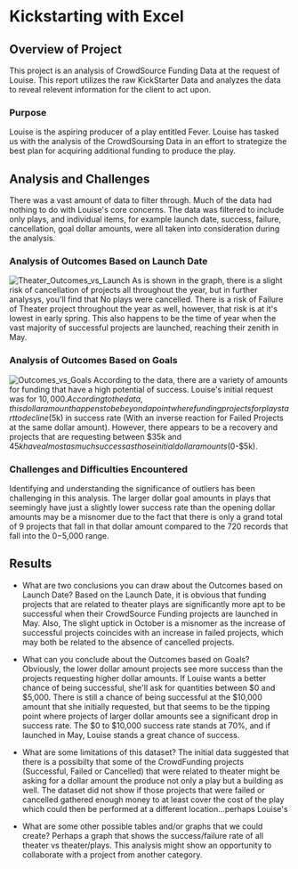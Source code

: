 # Kickstarting with Excel

## Overview of Project
This project is an analysis of CrowdSource Funding Data at the request of Louise.  This report utilizes the raw KickStarter Data and analyzes the data to reveal relevent information for the client to act upon. 
    
### Purpose
Louise is the aspiring producer of a play entitled Fever.  Louise has tasked us with the analysis of the CrowdSoursing Data in an effort to strategize the best plan for acquiring additional funding to produce the play.
    
## Analysis and Challenges
There was a vast amount of data to filter through.  Much of the data had nothing to do with Louise's core concerns.  The data was filtered to include only plays, and individual items, for example launch date, success, failure, cancellation, goal dollar amounts, were all taken into consideration during the analysis.
    
### Analysis of Outcomes Based on Launch Date
![Theater_Outcomes_vs_Launch](https://user-images.githubusercontent.com/85403978/121817565-64bc4c80-cc3f-11eb-8f5f-35f61348e726.png)
As is shown in the graph, there is a slight risk of cancellation of projects all throughout the year, but in further analysys, you'll find that No plays were cancelled.  There is a risk of Failure of Theater project throughout the year as well, however, that risk is at it's lowest in early spring.  This also happens to be the time of year when the vast majority of successful projects are launched, reaching their zenith in May.

### Analysis of Outcomes Based on Goals
![Outcomes_vs_Goals](https://user-images.githubusercontent.com/85403978/121818061-35f3a580-cc42-11eb-9d41-1d5fb352e387.png)
According to the data, there are a variety of amounts for funding that have a high potential of success.  Louise's initial request was for $10,000.  According to the data, this dollar amount happens to be beyond a point where funding projects for play start to decline ($5k) in success rate (With an inverse reaction for Failed Projects at the same dollar amount).  However, there appears to be a recovery and projects that are requesting between $35k and $45k have almost as much success as those initial dollar amounts ($0-$5k).

### Challenges and Difficulties Encountered
Identifying and understanding the significance of outliers has been challenging in this analysis.  The larger dollar goal amounts in plays that seemingly have just a slightly lower success rate than the opening dollar amounts may be a misnomer due to the fact that there is only a grand total of 9 projects that fall in that dollar amount compared to the 720 records that fall into the $0-$5,000 range.
    
## Results

- What are two conclusions you can draw about the Outcomes based on Launch Date?
Based on the Launch Date, it is obvious that funding projects that are related to theater plays are significantly more apt to be successful when their CrowdSource Funding projects are launched in May.  Also, The slight uptick in October is a misnomer as the increase of successful projects coincides with an increase in failed projects, which may both be related to the absence of cancelled projects.

- What can you conclude about the Outcomes based on Goals?
Obviously, the lower dollar amount projects see more success than the projects requesting higher dollar amounts.  If Louise wants a better chance of being successful, she'll ask for quantities between $0 and $5,000.  There is still a chance of being successful at the $10,000 amount that she initially requested, but that seems to be the tipping point where projects of larger dollar amounts see a significant drop in success rate.  The $0 to $10,000 success rate stands at 70%, and if launched in May, Louise stands a great chance of success.

- What are some limitations of this dataset?
The initial data suggested that there is a possibilty that some of the CrowdFunding projects (Successful, Failed or Cancelled) that were related to theater might be asking for a dollar amount the produce not only a play but a building as well.  The dataset did not show if those projects that were failed or cancelled gathered enough money to at least cover the cost of the play which could then be performed at a different location...perhaps Louise's

- What are some other possible tables and/or graphs that we could create?
Perhaps a graph that shows the success/failure rate of all theater vs theater/plays.  This analysis might show an opportunity to collaborate with a project from another category.


